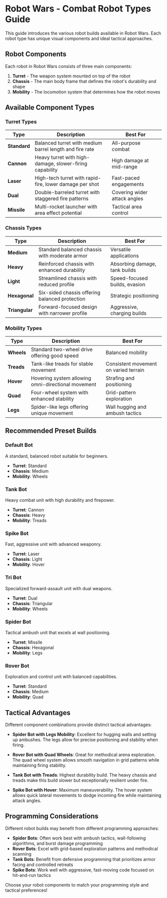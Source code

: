 # Robot Wars - Combat Robot Types Guide

This guide introduces the various robot builds available in Robot Wars. Each robot type has unique visual components and ideal tactical approaches.

## Robot Components

Each robot in Robot Wars consists of three main components:

1. **Turret** - The weapon system mounted on top of the robot
2. **Chassis** - The main body frame that defines the robot's durability and shape
3. **Mobility** - The locomotion system that determines how the robot moves

## Available Component Types

### Turret Types

| Type | Description | Best For |
|------|-------------|----------|
| **Standard** | Balanced turret with medium barrel length and fire rate | All-purpose combat |
| **Cannon** | Heavy turret with high-damage, slower-firing capability | High damage at mid-range |
| **Laser** | High-tech turret with rapid-fire, lower damage per shot | Fast-paced engagements |
| **Dual** | Double-barreled turret with staggered fire patterns | Covering wider attack angles |
| **Missile** | Multi-rocket launcher with area effect potential | Tactical area control |

### Chassis Types

| Type | Description | Best For |
|------|-------------|----------|
| **Medium** | Standard balanced chassis with moderate armor | Versatile applications |
| **Heavy** | Reinforced chassis with enhanced durability | Absorbing damage, tank builds |
| **Light** | Streamlined chassis with reduced profile | Speed-focused builds, evasion |
| **Hexagonal** | Six-sided chassis offering balanced protection | Strategic positioning |
| **Triangular** | Forward-focused design with narrower profile | Aggressive, charging builds |

### Mobility Types

| Type | Description | Best For |
|------|-------------|----------|
| **Wheels** | Standard two-wheel drive offering good speed | Balanced mobility |
| **Treads** | Tank-like treads for stable movement | Consistent movement on varied terrain |
| **Hover** | Hovering system allowing omni-directional movement | Strafing and positioning |
| **Quad** | Four-wheel system with enhanced stability | Grid-pattern exploration |
| **Legs** | Spider-like legs offering unique movement | Wall hugging and ambush tactics |

## Recommended Preset Builds

### Default Bot
A standard, balanced robot suitable for beginners.
- **Turret**: Standard
- **Chassis**: Medium
- **Mobility**: Wheels

### Tank Bot
Heavy combat unit with high durability and firepower.
- **Turret**: Cannon
- **Chassis**: Heavy
- **Mobility**: Treads

### Spike Bot
Fast, aggressive unit with advanced weaponry.
- **Turret**: Laser
- **Chassis**: Light
- **Mobility**: Hover

### Tri Bot
Specialized forward-assault unit with dual weapons.
- **Turret**: Dual
- **Chassis**: Triangular
- **Mobility**: Wheels

### Spider Bot
Tactical ambush unit that excels at wall positioning.
- **Turret**: Missile
- **Chassis**: Hexagonal
- **Mobility**: Legs

### Rover Bot
Exploration and control unit with balanced capabilities.
- **Turret**: Standard
- **Chassis**: Medium
- **Mobility**: Quad

## Tactical Advantages

Different component combinations provide distinct tactical advantages:

- **Spider Bot with Legs Mobility**: Excellent for hugging walls and setting up ambushes. The legs allow for precise positioning and stability when firing.

- **Rover Bot with Quad Wheels**: Great for methodical arena exploration. The quad wheel system allows smooth navigation in grid patterns while maintaining firing stability.

- **Tank Bot with Treads**: Highest durability build. The heavy chassis and treads make this build slower but exceptionally resilient under fire.

- **Spike Bot with Hover**: Maximum maneuverability. The hover system allows quick lateral movements to dodge incoming fire while maintaining attack angles.

## Programming Considerations

Different robot builds may benefit from different programming approaches:

- **Spider Bots**: Often work best with ambush tactics, wall-following algorithms, and burst damage programming
- **Rover Bots**: Excel with grid-based exploration patterns and methodical scanning
- **Tank Bots**: Benefit from defensive programming that prioritizes armor facing and controlled retreats
- **Spike Bots**: Work well with aggressive, fast-moving code focused on hit-and-run tactics

Choose your robot components to match your programming style and tactical preferences!